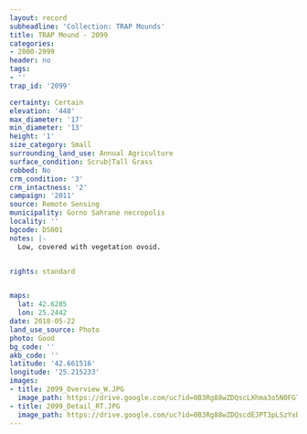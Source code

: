 ```yaml
---
layout: record
subheadline: 'Collection: TRAP Mounds'
title: TRAP Mound - 2099
categories:
- 2000-2999
header: no
tags:
- ''
trap_id: '2099'

certainty: Certain
elevation: '448'
max_diameter: '17'
min_diameter: '13'
height: '1'
size_category: Small
surrounding_land_use: Annual Agriculture
surface_condition: Scrub|Tall Grass
robbed: No
crm_condition: '3'
crm_intactness: '2'
campaign: '2011'
source: Remote Sensing
municipality: Gorno Sahrane necropolis
locality: ''
bgcode: DS001
notes: |-
  Low, covered with vegetation ovoid.


rights: standard


maps:
  lat: 42.6285
  lon: 25.2442
date: 2018-05-22
land_use_source: Photo
photo: Good
bg_code: ''
akb_code: ''
latitude: '42.661516'
longitude: '25.215233'
images:
- title: 2099_Overview_W.JPG
  image_path: https://drive.google.com/uc?id=0B3Rg88wZDQscLXhma3o5N0FGTGM
- title: 2099_Detail_RT.JPG
  image_path: https://drive.google.com/uc?id=0B3Rg88wZDQscdEJPT3pLSzYxbUk
---
```

